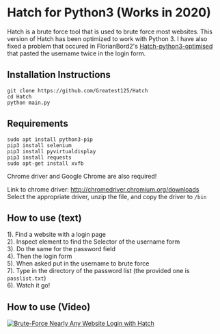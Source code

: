 # Hatch for Python3 (Works in 2020)
Hatch is a brute force tool that is used to brute force most websites. This version of Hatch has been optimized to work with Python 3. I have also fixed a problem that occured in FlorianBord2's <a href="https://github.com/FlorianBord2/Hatch-python3-optimised">Hatch-python3-optimised</a> that pasted the username twice in the login form.


## Installation Instructions
```
git clone https://github.com/Greatest125/Hatch
cd Hatch
python main.py
```

## Requirements
```
sudo apt install python3-pip
pip3 install selenium
pip3 install pyvirtualdisplay
pip3 install requests
sudo apt-get install xvfb
```
Chrome driver and Google Chrome are also required!

Link to chrome driver: http://chromedriver.chromium.org/downloads
<br>
Select the appropriate driver, unzip the file, and copy the driver to `/bin`
<br>
## How to use (text)
1). Find a website with a login page<br>
2). Inspect element to find the Selector of the username form<br>
3). Do the same for the password field<br>
4). Then the login form <br>
5). When asked put in the username to brute force<br>
7). Type in the directory of the password list (the provided one is `passlist.txt`)<br>
6). Watch it go!

## How to use (Video)
[![Brute-Force Nearly Any Website Login with Hatch](https://i.imgur.com/xdf5oRX.jpg)](https://vimeo.com/391670156 "Brute-Force Nearly Any Website Login with Hatch")
